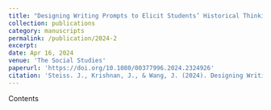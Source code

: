 ```yaml
---
title: "Designing Writing Prompts to Elicit Students’ Historical Thinking"
collection: publications
category: manuscripts
permalink: /publication/2024-2
excerpt: 
date: Apr 16, 2024
venue: 'The Social Studies'
paperurl: 'https://doi.org/10.1080/00377996.2024.2324926'
citation: 'Steiss. J., Krishnan, J., & Wang, J. (2024). Designing Writing Prompts to Elicit Students’ Historical Thinking. <i>The Social Studies</i>.'
---
```


Contents
